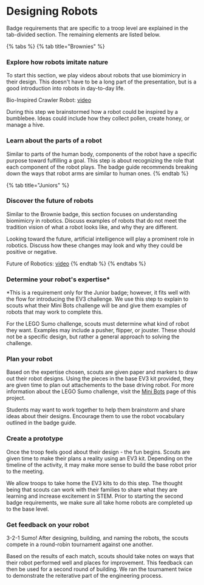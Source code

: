 # Designing Robots

Badge requirements that are specific to a troop level are explained in the tab-divided section. The remaining elements are listed below.

{% tabs %}
{% tab title="Brownies" %}
### Explore how robots imitate nature

To start this section, we play videos about robots that use biomimicry in their design. This doesn't have to be a long part of the presentation, but is a good introduction into robots in day-to-day life.

Bio-Inspired Crawler Robot: [video](https://youtu.be/S4eQXXxUnNE)

During this step we brainstormed how a robot could be inspired by a bumblebee. Ideas could include how they collect pollen, create honey, or manage a hive.

### Learn about the parts of a robot

Similar to parts of the human body, components of the robot have a specific purpose toward fulfilling a goal. This step is about recognizing the role that each component of the robot plays. The badge guide recommends breaking down the ways that robot arms are similar to human ones.&#x20;
{% endtab %}

{% tab title="Juniors" %}
### Discover the future of robots

Similar to the Brownie badge, this section focuses on understanding biomimicry in robotics. Discuss examples of robots that do not meet the tradition vision of what a robot looks like, and why they are different.

Looking toward the future, artificial intelligence will play a prominent role in robotics. Discuss how these changes may look and why they could be positive or negative.

Future of Robotics: [video](https://youtu.be/2lIdVQbDmXM)
{% endtab %}
{% endtabs %}

### Determine your robot's expertise\*

\*This is a requirement only for the Junior badge; however, it fits well with the flow for introducing the EV3 challenge. We use this step to explain to scouts what their Mini Bots challenge will be and give them examples of robots that may work to complete this.&#x20;

For the LEGO Sumo challenge, scouts must determine what kind of robot they want. Examples may include a pusher, flipper, or jouster. These should not be a specific design, but rather a general approach to solving the challenge.

### Plan your robot

Based on the expertise chosen, scouts are given paper and markers to draw out their robot designs. Using the pieces in the base EV3 kit provided, they are given time to plan out attachements to the base driving robot. For more information about the LEGO Sumo challenge, visit the [Mini Bots](../mini-bots-camp.md) page of this project.

Students may want to work together to help them brainstorm and share ideas about their designs. Encourage them to use the robot vocabulary outlined in the badge guide.

### Create a prototype

Once the troop feels good about their design - the fun begins. Scouts are given time to make their plans a reality using an EV3 kit. Depending on the timeline of the activity, it may make more sense to build the base robot prior to the meeting.&#x20;

We allow troops to take home the EV3 kits to do this step. The thought being that scouts can work with their families to share what they are learning and increase excitement in STEM. Prior to starting the second badge requirements, we make sure all take home robots are completed up to the base level.

### Get feedback on your robot

3-2-1 Sumo! After designing, building, and naming the robots, the scouts compete in a round-robin tournament against one another.

Based on the results of each match, scouts should take notes on ways that their robot performed well and places for improvement. This feedback can then be used for a second round of building. We ran the tournament twice to demonstrate the reiterative part of the engineering process.

